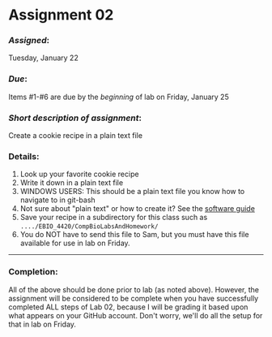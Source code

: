 # Assignment 02
### *Assigned*: 
Tuesday, January 22
### *Due*: 
Items #1-#6 are due by the *beginning* of lab on Friday, January 25

### *Short description of assignment*:
Create a cookie recipe in a plain text file

### Details:
1. Look up your favorite cookie recipe
2. Write it down in a plain text file
3. WINDOWS USERS: This should be a plain text file you know how to navigate to in git-bash
4. Not sure about "plain text" or how to create it?  See the [software guide](https://github.com/flaxmans/CompBio_on_git/blob/master/CourseDocuments/SoftwareRequirements.md)
5. Save your recipe in a subdirectory for this class such as `..../EBIO_4420/CompBioLabsAndHomework/`
6. You do NOT have to send this file to Sam, but you must have this file available for use in lab on Friday.

<hr>

### Completion:
All of the above should be done prior to lab (as noted above).  However, the assignment will be considered to be complete when you have successfully completed ALL steps of Lab 02, because I will be grading it based upon what appears on your GitHub account.  Don't worry, we'll do all the setup for that in lab on Friday.
